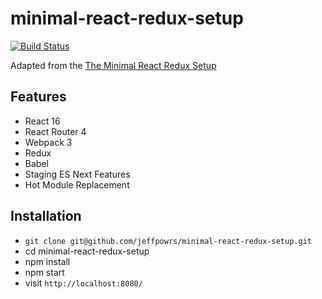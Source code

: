 # minimal-react-redux-setup

[![Build Status](https://travis-ci.org/rwieruch/minimal-react-webpack-babel-setup.svg?branch=master)](https://travis-ci.org/rwieruch/minimal-react-webpack-babel-setup)

Adapted from the [The Minimal React Redux Setup](https://www.robinwieruch.de/minimal-react-webpack-babel-setup/)

## Features

* React 16
* React Router 4
* Webpack 3
* Redux
* Babel
* Staging ES Next Features
* Hot Module Replacement

## Installation

* `git clone git@github.com/jeffpowrs/minimal-react-redux-setup.git`
* cd minimal-react-redux-setup
* npm install
* npm start
* visit `http://localhost:8080/`
